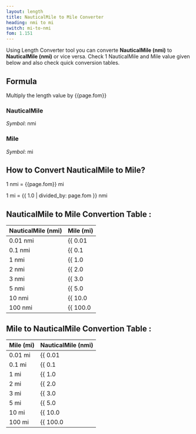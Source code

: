 ```yaml
---
layout: length
title: NauticalMile to Mile Converter
heading: nmi to mi
switch: mi-to-nmi
fom: 1.151
---
```


Using Length Converter tool you can converte **NauticalMile (nmi)** to **NauticalMile (nmi)** or vice versa. Check 1 NauticalMile and Mile value given below and also check quick conversion tables.

## Formula
Multiply the length value by {{page.fom}}

### NauticalMile
*Symbol*: nmi

### Mile
*Symbol*: mi

## How to Convert NauticalMile to Mile?
1 nmi = {{page.fom}} mi

1 mi = {{ 1.0 | divided_by: page.fom }} nmi

## NauticalMile to Mile Convertion Table :

| NauticalMile (nmi) | Mile (mi) |
| ---- | ---- |
| 0.01 nmi | {{ 0.01 | times: page.fom | round: 12 }} mi |
| 0.1 nmi | {{ 0.1 | times: page.fom | round: 12 }} mi |
| 1 nmi | {{ 1.0 | times: page.fom | round: 12 }} mi |
| 2 nmi | {{ 2.0 | times: page.fom | round: 12 }} mi |
| 3 nmi | {{ 3.0 | times: page.fom | round: 12 }} mi |
| 5 nmi | {{ 5.0 | times: page.fom | round: 12 }} mi |
| 10 nmi | {{ 10.0 | times: page.fom | round: 12 }} mi |
| 100 nmi | {{ 100.0 | times: page.fom | round: 12 }} mi |

## Mile to NauticalMile Convertion Table :

| Mile (mi) | NauticalMile (nmi) |
| ---- | ---- |
| 0.01 mi | {{ 0.01 | divided_by: page.fom | round: 12 }} nmi |
| 0.1 mi | {{ 0.1 | divided_by: page.fom | round: 12 }} nmi |
| 1 mi | {{ 1.0 | divided_by: page.fom | round: 12 }} nmi |
| 2 mi | {{ 2.0 | divided_by: page.fom | round: 12 }} nmi |
| 3 mi | {{ 3.0 | divided_by: page.fom | round: 12 }} nmi |
| 5 mi | {{ 5.0 | divided_by: page.fom | round: 12 }} nmi |
| 10 mi | {{ 10.0 | divided_by: page.fom | round: 12 }} nmi |
| 100 mi | {{ 100.0 | divided_by: page.fom | round: 12 }} nmi |

<script>
selectInput[10].selected = true
selectOutput[9].selected = true
</script>

